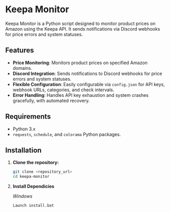 # Keepa Monitor

Keepa Monitor is a Python script designed to monitor product prices on Amazon using the Keepa API. It sends notifications via Discord webhooks for price errors and system statuses.

## Features

- **Price Monitoring**: Monitors product prices on specified Amazon domains.
- **Discord Integration**: Sends notifications to Discord webhooks for price errors and system statuses.
- **Flexible Configuration**: Easily configurable via `config.json` for API keys, webhook URLs, categories, and check intervals.
- **Error Handling**: Handles API key exhaustion and system crashes gracefully, with automated recovery.

## Requirements

- Python 3.x
- `requests`, `schedule`, and `colorama` Python packages.

## Installation

1. **Clone the repository:**

   ```bash
   git clone <repository_url>
   cd keepa-monitor
   ```
2. **Install Dependicies**

   *Windows*
   ```bash
   Launch install.bat
   ```
   
   

